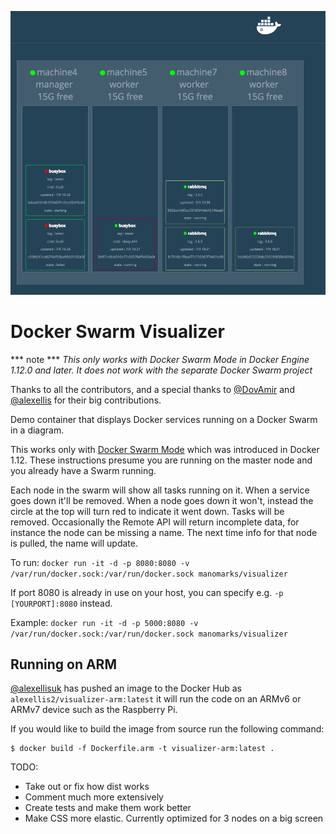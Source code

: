 

![Sample image of  nodes with data](./nodes.png)

# Docker Swarm Visualizer
*** note ***
_This only works with Docker Swarm Mode in Docker Engine 1.12.0 and later. It does not work with the separate Docker Swarm project_

Thanks to all the contributors, and a special thanks to [@DovAmir](https://github.com/DovAmir) and [@alexellis](https://github.com/alexellis) for their big contributions.

Demo container that displays Docker services running on a Docker Swarm in a diagram.

This works only with [Docker Swarm Mode](https://docs.docker.com/engine/swarm/) which was introduced in Docker 1.12. These instructions presume you are running on the master node and you already have a Swarm running.

Each node in the swarm will show all tasks running on it. When a service goes down it'll be removed. When a node goes down it won't, instead the circle at the top will turn red to indicate it went down. Tasks will be removed.
Occasionally the Remote API will return incomplete data, for instance the node can be missing a name. The next time info for that node is pulled, the name will update.

To run: `docker run -it -d -p 8080:8080 -v /var/run/docker.sock:/var/run/docker.sock manomarks/visualizer`

If port 8080 is already in use on your host, you can specify e.g. `-p [YOURPORT]:8080` instead.

Example: `docker run -it -d -p 5000:8080 -v /var/run/docker.sock:/var/run/docker.sock manomarks/visualizer`

## Running on ARM

[@alexellisuk](https://twitter.com/alexellisuk) has pushed an image to the Docker Hub as `alexellis2/visualizer-arm:latest` it will run the code on an ARMv6 or ARMv7 device such as the Raspberry Pi.

If you would like to build the image from source run the following command:

```
$ docker build -f Dockerfile.arm -t visualizer-arm:latest .
```



TODO:
* Take out or fix how dist works
* Comment much more extensively
* Create tests and make them work better
* Make CSS more elastic. Currently optimized for 3 nodes on a big screen
